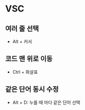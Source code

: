 # VSC 
## 여러 줄 선택
* Alt + 커서

## 코드 맨 위로 이동
* Ctrl + 화살표 

## 같은 단어 동시 수정
* Alt + D: 누를 때 마다 같은 단어 선택
